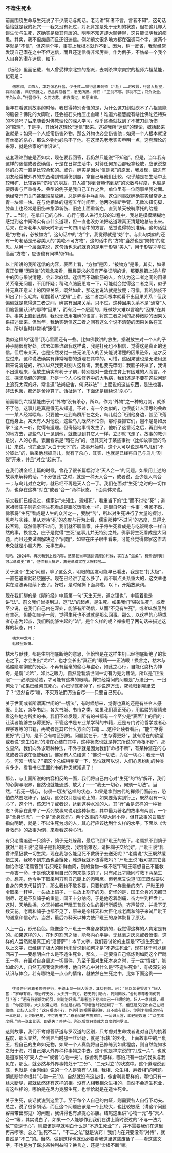 ### 不造生死业

   前面围绕生命与生死说了不少废话与胡话。老话讲“知者不言，言者不知”，这句话恰恰就是我的死穴——我又没有死过，对死肯定是处于无知的状态，但在这儿却大谈生命与生死，这确实是极其荒唐的。明明不知道却大聊特聊，这只能证明我的痴愚。其实，我不但痴愚而且还很迷信。例如前文很多地方都在强调两个字，这两个字就是“不信”，但这两个字，事实上我根本就作不到。因为，稍一反省，我就经常发现自己潜在之中不但迷信，而且还迷信得非常厉害。作为例子，不妨举一个我个人自身的潜在迷信，如下。

   《坛经》里面记载，有人曾受禅宗北宗的指派，去刺杀禅宗南宗的祖师六祖慧能，记载是：

```
   僧志彻，江西人，本姓张名行昌，少任仗……嘱行昌来剌师（六祖）……时夜暮，行昌入祖室，将欲加害，师舒颈就之。行昌挥刃者三，悉无所损。师曰：“正剑不邪，邪剑不正；只负汝金，不负汝命。”行昌惊仆，久而方苏，求哀悔过，即愿出家。
```

   当年在看这则故事的时候，我觉得特别奇怪的是，为什么这刀剑就砍不了六祖慧能的脑袋？佛陀的大脚趾，还会被石头给压出血嘛！难道六祖慧能有啥比佛陀还特殊的本领吗？后来随着对佛教理论的深入学习，似乎逐渐就找到了不被刀剑所伤的“原理”，于是乎，开始对这理论“迷信”起来。这被我所“迷信”的理论，概括起来说就是：如果一个人经常伤害外物，那么外物也必会伤害他；如果一个人根本就没有丝毫的杀心，那么外物也必杀不了他。在这里先老老实实申明一点，这套理论的来源，就是佛家的“唯识论”。

   这套理论到底是否如实，现在要我回答，我仍然只能说“不知道”。但是，当年我有这样的迷信或者说确信，于是在日常生活中，对待任何东西都轻拿轻放，应该说整体的心态一直是比较柔和的。或许，确实是因为“信则灵”的原因，我发现，周边有朋友经常被外界的东西碰到臂膊伤到腿，拿自己与他们比较，似乎越是在生活中比较粗犷、比较容易“伤物”的朋友，其人被“碰到臂膊伤到腿”的次数与程度，也越是要厉害与严重得多。典型的例子是我自己工作之后，单位里有一位同事坐我对面。他经常开门关门甚至端茶放碗，总是弄得乒乓乱响。这位同事就确确实实经常身上青一块紫一块。在与他相处的短短五年时间里，他两次摔断手臂、无数次扭伤脚，膝盖上也经常是旧伤未愈添新伤、旧疤上面重新疤，直到某天被骑摩托的给撞了……当时，在拿自己的心性、心行与旁人进行比较的过程中，我总是模模糊糊地感觉到这中间确实有点什么道理，但一直也没办法把这道理真正清楚地总结出来。后来，在听老年人聊天时听到一句四川话中的方言，感觉说得特别准确。这句话就是“方物者，必被物方”。这句话中的“方”字，我觉得就是“妨”字。与此句类似的还有一句老话是形容美人的“美艳不可方物”，这句话中的“方物”当然也是“妨物”的意思。从另一个层面来说，这句话也未必就真的是用于形容“美人”，用于形容才华过高而“方物”，应该也有同样的作用。

   以上所讲的我所迷信的内容，表面上看，“方物”是因，“被物方”是果。其实，如果真正使用“因果律”的观念来看，而且要求必须有严格证明的话，那要想把上述内容中的因与果说清楚，会非常麻烦。迷信而不动脑筋的人，会认为这二者之间的因果关系毫无问题，不用怀疑；稍动点脑筋思考一下，可能就会觉得这二者之间，似乎并无真正意义上的因果关系，既然如此，那这套说法就是放屁；可惜，我的脑袋不知出了什么毛病，明摆着从“逻辑”上讲，这二者之间根本就看不出因果关系！但我偏偏就是觉得这二者之间，确实有因果关系，只不过，这种因果关系不是“通常”人们脑袋里认识的那种“因果”，而有另一个层面的，既微妙又难以言喻的“因果”在其中。事实上直到此刻，我也无法用准确的语言，将这二者之间的那种微妙的因果关系描述出来。但当年，我确实确信这二者之间有这么个说不清楚的因果关系在其中，所以当时非常地“迷信”。

   类似这样的“迷信”我心里面还有一些。比如佛教讲的放生，据说放生对一个人的子孙子嗣很有好处。过去如果谁跟我这样说，我是打死也不相信，觉得这是真正的迷信。但后来某天，也是突然发觉一些无法用人的舌头能说清楚的因果链条，这才反应过来，这种说法确实有非常唯物的道理在其中的。可惜，这因果链也是无法用逻辑来说清楚的，所以纵然我要对别人这样讲，我也要先申明：我脑子坏掉了，我讲不出道理来，但放生确实有利于子嗣，特别是对一些在生育上有困难的人而言。不过，探求隐僻的道理，乃是一个人心性修养中的大毛病，我们还是不要在这些问题上追究太深的好。常言道“法尚应舍，何况非法”！上面说的这些东西，是法也罢，非法也罢，都还是舍掉算了。话扯远了，下面还是继续说“杀心”。

   前面聊到六祖慧能由于对“外物”没有杀心，所以，作为“外物”之一种的刀剑，就杀不了他。这事儿是真是假无从知道。不过，有一个类似的，也很能让人深思的典故——某人经常喂鸟，只要他一走到鸟群所在之处，鸟儿就会飞到他身边，甚至飞落在他身上。某天有人对他说，这些鸟儿既然不怕你，那你要抓它们，岂不是易如反掌？这人一听，觉得有道理。但奇怪地事情发生了，他听了这番话之后，再到有鸟的地方去，那些鸟儿一见到他，就像见到其它人一样，立即就飞走了。故事的教训是说，人的心机，表面看来是“暗在内”的，但其实对于某些事物（比如故事里的鸟儿）来说，也完全是“大白于天下”的。故事开始时，这个人可以说是与鸟儿们“不分彼此”的，后来他想抓鸟儿，就有了杀心，其实，也就是已经将自己与鸟儿“割裂”开来，并且“对立”起来了。

   在我们讲全经上篇的时候，曾花了很长篇幅讨论“天人合一”的问题。如果用上述的故事来解释的话，“不分彼此”之时，就是一种天人合一，或者说，至少是人鸟合一；与鸟儿对立之时，就已经不再是天人合一了。我们在面对“生死”之时的一切作为，也存在这样“对立”或者“合一”两种状态。下面具体来说。

   前文我们已经说过，儒家讲“未知生，焉知死”，看重当下的“生”而不讨论“死”；道家祖师庄子则完全将生死看成是跟吃饭喝水一样，是很自然的一件事；佛家不然，佛家将“生死”看成是人生的众苦之一，要脱“苦”，所以对生死进行了大量的探讨，思考与实践。单从对待“死”的态度与行为上看，儒家那种“不过问”的态度，显得比较客观。既然儒家不过问，我们就不聊儒家。庄子将生死看成是与吃饭喝水一样自然的事，换言之，庄子是觉得“生死”这事儿并无特别之处。佛家将生死看成是大问题，而且还要试图解决这个“问题”，如果在庄子眼中看来，可能会觉得佛家这作法未免就是小题大做、无事生非。

    哈哈，2024年，再次看到上段内容，感觉我当年搞这讲座的时候，实在太“温柔”，有些话明明可以说得更“白”，但怕有人批评，真是说得实在太婉转啦……

   关于这个“生死”问题，聊了这么久，明眼的朋友可能早已看出，我是在“打太极”，一直在避重就轻绕圈子。现在已经讲了这么多了，再不聊点关系重大的，这文章也实在没法再继续下去了。好啦，是时候撕下面具啦。以下，开始放厥词。

   现在我们聊的是《阴符经》中篇第一句“天生天杀，道之理也”，中篇着重是讲“法”。前文我们曾提到过，这“法”的起点，是生死。如果我们“堪破生死”，或者至少说，在我们自己内在深处，能够有所确信，从而“不见有生死”，或者纵然见到有生死，但能如庄子一般，觉得生死也不过就是那么回事。那么，以这样的心境或者心态为起点，我们所能够生起的“法”，是什么样的呢？禅宗用了两句话来描述这样的状态，曰：

```
   枯木中龙吟；
   骷髅里眼睛。
```
   枯木与骷髅，都是生机彻底断绝的意思，但恰恰是在这样生机已经彻底断绝了的状态之下，才会生出“龙吟”，也才会长出“真正的”眼睛——正法眼！换言之，枯木与骷髅隐喻彻底的死心，不再有丝毫的偷心与盗心，如此之心行，自能化腐朽为神奇，是谓“龙吟”，如此之眼力，自然能看清世间一切有为无为诸法，所以是“正法眼”——必须是骷髅，才可能有这样的眼睛。禅宗经常问的问题是“万法归一，一归何处？”如果已经彻底死心，心已彻底死掉了，你说这万法，究竟归到哪里去了？“泯然自尽”嘛，不灭万法而万法自尽——只要自己死心。

   关于世间或者所谓离世间的“一切法”，有时候想来，觉得也真的还是有些令人感慨。比如，新华书店，各大书城、书市之类，如果我们真正死心，用骷髅的眼睛来看这些地方所卖的书，我们不难发现，所有的书都有一个至少是“表面”上的目的：让读者能够生存得更好。不管这书是专业某学科的书籍，还是专门讨论哲学或者心理学等等的书籍，再或者是其它什么方面的书籍……这种让读者看后，“能生存得更好”的目的，是不会有啥区别的。问题就在于，“生存得更好”，就有潜在的欲望或者说“恋生怕死”的潜在心结在其中，这种状态也就是禅宗所说的“命根不断”，那么显然，我们向外求取种种法，不外乎就是因为我们“命根不断”，有某种潜在的心念或者贪欲在驱使我们。佛家有人总结道：“佛说一切法，为除一切心；我无一切心，何须一切法？”把这个总结稍稍变一下，恐怕就可以说，人们心思纷乱的种类有多少，看看书店里面的书的种类就知道了！

   那么，与上面所说的内容相反的一面，我们将自己内心对“生死”的“结”解开，我们的心胸与眼界，自然也就能通透、放大了——“我无一切心，何须一切法”。当然，“我无一切心，何须一切法”这样的状态，如果是拿到古代的禅师们面前去，恐怕依然要吃棒子。因为，这仅仅只是理论上的，如果要落实到行上，既然没有一切心了，这个行，该怎行？或者说，达到这种水准的人，其“行”会是怎样的一种状态？佛家在此举了一系列故事来说明这种状态，其中最为著名的故事有两则，一个是“舍身饲虎”，一个是“舍身救鸽”。两个故事的内容大同小异，但其故事的旨趣却指向明确，就是：不以生死为虑的人，其心行应该达到什么样的水平。下面以《舍身救鸽》的故事为例，来看看这种心行。

   有只老鹰追逐一只鸽子，鸽子无处躲藏，最后飞到尸毗王的腋下。老鹰抓不到鸽子就对尸毗王说“这鸽子是我的美食，我饥饿难忍，请把鸽子交给我”，尸毗王说“我曾许愿拯救一切生灵，现在我怎么能见死不救鸽子去送死呢？”老鹰说“大王既然爱惜生灵，我吃不到东西也会饿死，难道我就不该得救吗？”尸毗王说“我可拿其它食物给你吃”老鹰答到“我只吃新鲜血肉，别的食物一概不吃”尸毗王暗想自己不能救一命害一命，于是他决定用自己的肉来换取鸽子，只有如此才能同时救下两条生命。想完，他令手下取来利刀割自己腿上的肉喂鹰。但老鹰又说道“国王既然要以自身的肉来代替鸽子，那么我也不敢多要，只要和鸽子一样重量的肉”。尸毗王传令取来一秆秤，一头放上鸽子，一头放上割下的肉。奇怪的是，国王全身的肉都已割尽，还是不及鸽子的重量，国王十分纳闷，于是他忍着剧痛，奋力坐到秤盘上。这时，天地动摇，众天神都被尸毗王普救众生的善行所感动，齐声赞叹，并撒下无数天花。老鹰和鸽子也都不见了，原来是帝释天和大臣化成老鹰和鸽子来试尸毗王的诚意和信心的。当然，最后帝释天以神力使尸毗王的身体恢复了原状。

   人上一百，形形色色。能像这个尸毗王一样舍身救鸽的，我觉得这样的人肯定是有的。如果这样的人，在利刃割肉之际，能够内心平静，无丝毫之厌恶或者愤恨，这样的人当然就是真正的“活菩萨”！本节文字，我们要讨论的主题是“不造生死业”，以上文字，已经绕了极大的圈也未曾说到如何才是“不造生死业”，现在终于可以绕回来了——要想明白什么是不造生死业，那么，一定要将自己修炼到如同这个尸毗王一样，在面对自身周边一切事件，乃至于面对生死本身之时，无一丝“情绪”，能如此的人，自然无须我饶舌啰嗦，他自然心中对什么是“不造生死业”，有极深刻的认识与体会。若有哪怕是一点点的情绪，就依然在生死之中，比如下面这例——
```

   往昔舍利弗尊者修菩萨行，于路上见一妇人哭泣，其状甚怜。问：“何以如是哭泣？”妇人答：“家母有病，却治疗无效，大夫开一药方，若无药引助力，药则罔效。”舍利弗尊者问何药引？答：“若有行者眼为药引，则能治好病。”尊者当下挖出自己一只眼给她。妇人一拿此眼，却言：“你挖错眼，大夫说需左眼，你这是右眼。”尊者当时就迟疑了一下，但还是又挖出自己左眼给她。此妇人又言：“这只眼也不行，作药引的眼需要新鲜，且不能有疑心，你刚才挖眼之时有一丝迟疑，此只眼已臭，不可再用了。”尊者如是布施双目，一闻妇人言，即轻轻叹道：“众生难度啊。”他一说出此语，即退失了菩萨心。所以后世只能成为自度的阿罗汉。
```

   这则故事，我们不考虑菩萨道与罗汉道的区别，只考虑对生命或者说对自我的执着程度，那么显然，舍利弗当时那一丝迟疑，就是“我执”的外化。上面故事中的尸毗王，视自己的生命如无物，如果一个人真能将自己修练到如此程度，则自然能如水之归于海，将自己溶入外界种种事物之中去。这个就是禅宗说的“打成一片”，也就是道家说的“天人合一”或者“心物一元”。像舍利弗那样，哪怕只有一丝的我执与我见在，那么，就必然与外界事物处于“二分”、“二元对立”的状态中。这个道理说到底，也就是《金刚经》说的一个人是否有“人相、我相、众生相、寿者相”的问题。彻底断除命根并“心物一元”的，自然就没有这些相，像舍利弗那样的，哪怕只有一丝未断尽，那就依然还有这样的相。没有人相我相众生相的，自然不会造生死业，有这些相的，哪怕是在尽力克服生死，也恰恰就是在造生死业。

   关于生死，废话就说到这里了。至于每个人自己的内证，则需要各人自行下功夫。总之，说了很多胡话，而且这个问题应该是一个比较大，也比较敏感（讲这个问题容易带出邪见）的问题，我讲得也有点提心吊胆。结尾这里讲“心物一元”与“天人合一”等，其实说白了，如果一个人能够作到我们在讲上篇时说过的“不与一法为敌”“莫逆于心”，则应该是早就明白什么是“不造生死业”了，并不需要我们在这里再来啰嗦。总之“生死不二”，“不二之法”就是诀窍！我们内在只要没有“对待”，就自然是“不二”的。当然，做到这样也就没必要看我这里这些废话了——看这些文字，不也是为了谋求某种利益吗？换言之，还是“命根不断”嘛。

